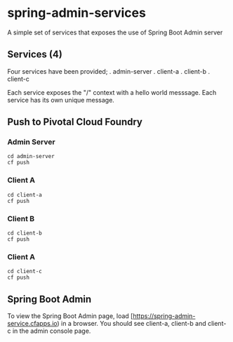 # spring-admin-services
A simple set of services that exposes the use of Spring Boot Admin server

## Services (4)
Four services have been provided;
. admin-server
. client-a
. client-b
. client-c

Each service exposes the "/" context with a hello world messsage. Each service has its own unique message.

## Push to Pivotal Cloud Foundry
### Admin Server
````
cd admin-server
cf push
````

### Client A
````
cd client-a
cf push
````

### Client B
````
cd client-b
cf push
````

### Client A
````
cd client-c
cf push
````

## Spring Boot Admin
To view the Spring Boot Admin page, load [https://spring-admin-service.cfapps.io) in a browser. You should see client-a, client-b and client-c in the admin console page.
